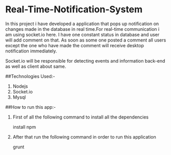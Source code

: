 # Real-Time-Notification-System
In this project i have developed a application that pops up notification on changes made in the database in real time.For real-time communication i am using socket.io here.
I have one constant status in database and user will add comment on that. As soon as some one posted a comment all users except the one who have made the comment will receive desktop notification immediately.

Socket.io will be responsible for detecting events and information back-end as well as client about same.

##Technologies Used:-
1. Nodejs
2. Socket.io
3. Mysql

##How to run this app:-
1. First of all the following command to install all the dependencies
    
    install npm
2. After that run the following command in order to run this application
    
    grunt

